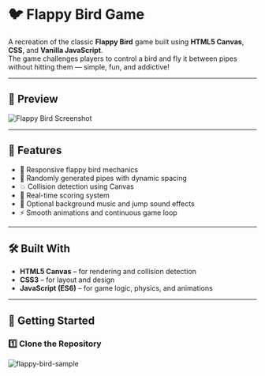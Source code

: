 # 🐦 Flappy Bird Game

A recreation of the classic **Flappy Bird** game built using **HTML5 Canvas**, **CSS**, and **Vanilla JavaScript**.  
The game challenges players to control a bird and fly it between pipes without hitting them — simple, fun, and addictive!

---

## 📸 Preview
![Flappy Bird Screenshot](https://imkennyyip.github.io/flappy-bird/flappy-bird-demo.png)

---

## 🧩 Features
- 🐤 Responsive flappy bird mechanics  
- 🌉 Randomly generated pipes with dynamic spacing  
- 💥 Collision detection using Canvas  
- 🧮 Real-time scoring system  
- 🎵 Optional background music and jump sound effects  
- ⚡ Smooth animations and continuous game loop  

---

## 🛠️ Built With
- **HTML5 Canvas** – for rendering and collision detection  
- **CSS3** – for layout and design  
- **JavaScript (ES6)** – for game logic, physics, and animations  

---

## 🚀 Getting Started

### 1️⃣ Clone the Repository


![flappy-bird-sample](https://user-images.githubusercontent.com/78777681/219966636-72584cb3-d471-41c0-872f-62c230dccc47.png)
